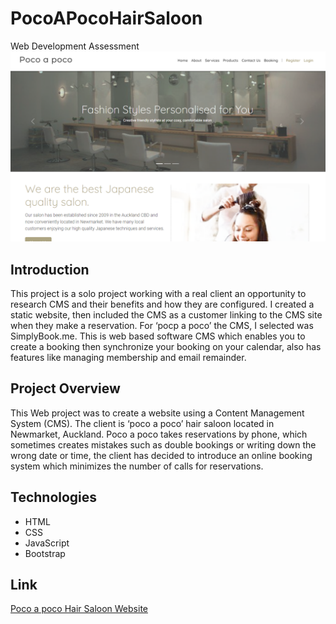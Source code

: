 # PocoAPocoHairSaloon
Web Development Assessment
![Poco a Poco](https://github.com/Masamist/PocoAPocoHairSaloon/blob/main/pocoapoco.png)

## Introduction
This project is a solo project working with a real client an opportunity to research CMS and their benefits and how they are configured. 
I created a static website, then included the CMS as a customer linking to the CMS site when they make a reservation. For ‘pocp a poco’ the CMS, I selected was SimplyBook.me. This is web based software CMS which enables you to create a booking then synchronize your booking on your calendar, also has features like managing membership and email remainder.

## Project Overview
This Web project was to create a website using a Content Management System (CMS). 
The client is ‘poco a poco’ hair saloon located in Newmarket, Auckland. 
Poco a poco takes reservations by phone, which sometimes creates mistakes such as double bookings or writing down the wrong date or time, 
the client has decided to introduce an online booking system which minimizes the number of calls for reservations.

## Technologies
+ HTML
+ CSS
+ JavaScript
+ Bootstrap

## Link
[Poco a poco Hair Saloon Website](https://masamist.github.io/PocoAPocoHairSaloon/)
